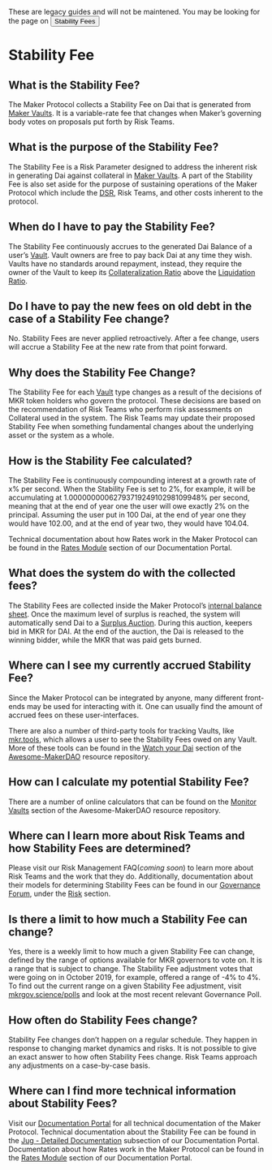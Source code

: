 <StatusBanner sticky>

These are legacy guides and will not be maintened. You may be looking for the page on <Button  secondary inline to="/learn/vaults/stability-fees/">Stability Fees</Button>

</StatusBanner>

# Stability Fee

## What is the Stability Fee?

The Maker Protocol collects a Stability Fee on Dai that is generated from [Maker Vaults](/learn/vaults/). It is a variable-rate fee that changes when Maker’s governing body votes on proposals put forth by Risk Teams.

## What is the purpose of the Stability Fee?

The Stability Fee is a Risk Parameter designed to address the inherent risk in generating Dai against collateral in [Maker Vaults](/learn/vaults/). A part of the Stability Fee is also set aside for the purpose of sustaining operations of the Maker Protocol which include the [DSR](dsr.md), Risk Teams, and other costs inherent to the protocol.

## When do I have to pay the Stability Fee?

The Stability Fee continuously accrues to the generated Dai Balance of a user’s [Vault](/learn/vaults/). Vault owners are free to pay back Dai at any time they wish. Vaults have no standards around repayment, instead, they require the owner of the Vault to keep its [Collateralization Ratio](/learn/vaults/#what-is-the-collateralization-ratio) above the [Liquidation Ratio](/learn/liquidation.mdx#what-is-the-liquidation-ratio).

## Do I have to pay the new fees on old debt in the case of a Stability Fee change?

No. Stability Fees are never applied retroactively. After a fee change, users will accrue a Stability Fee at the new rate from that point forward.

## Why does the Stability Fee Change?

The Stability Fee for each [Vault](/learn/vaults/) type changes as a result of the decisions of MKR token holders who govern the protocol. These decisions are based on the recommendation of Risk Teams who perform risk assessments on Collateral used in the system. The Risk Teams may update their proposed Stability Fee when something fundamental changes about the underlying asset or the system as a whole.

## How is the Stability Fee calculated?

The Stability Fee is continuously compounding interest at a growth rate of x% per second. When the Stability Fee is set to 2%, for example, it will be accumulating at 1.0000000006279371924910298109948‬% per second, meaning that at the end of year one the user will owe exactly 2% on the principal. Assuming the user put in 100 Dai, at the end of year one they would have 102.00, and at the end of year two, they would have 104.04.

Technical documentation about how Rates work in the Maker Protocol can be found in the [Rates Module](https://docs.makerdao.com/smart-contract-modules/rates-module) section of our Documentation Portal.

## What does the system do with the collected fees?

The Stability Fees are collected inside the Maker Protocol’s [internal balance sheet](https://docs.makerdao.com/smart-contract-modules/core-module/vat-detailed-documentation). Once the maximum level of surplus is reached, the system will automatically send Dai to a [Surplus Auction](https://docs.makerdao.com/auctions/the-auctions-of-the-maker-protocol#surplus-auction). During this auction, keepers bid in MKR for DAI. At the end of the auction, the Dai is released to the winning bidder, while the MKR that was paid gets burned.

## Where can I see my currently accrued Stability Fee?

Since the Maker Protocol can be integrated by anyone, many different front-ends may be used for interacting with it. One can usually find the amount of accrued fees on these user-interfaces.

There are also a number of third-party tools for tracking Vaults, like [mkr.tools](https://mkr.tools/cdps), which allows a user to see the Stability Fees owed on any Vault. More of these tools can be found in the [Watch your Dai](https://awesome.makerdao.com/#watch-dai) section of the [Awesome-MakerDAO](https://awesome.makerdao.com/) resource repository.

## How can I calculate my potential Stability Fee?

There are a number of online calculators that can be found on the [Monitor Vaults](https://awesome.makerdao.com/#monitor-vaults) section of the Awesome-MakerDAO resource repository.

## Where can I learn more about Risk Teams and how Stability Fees are determined?

Please visit our Risk Management FAQ(_coming soon_) to learn more about Risk Teams and the work that they do. Additionally, documentation about their models for determining Stability Fees can be found in our [Governance Forum](https://forum.makerdao.com/), under the [Risk](https://forum.makerdao.com/c/risk/) section.

## Is there a limit to how much a Stability Fee can change?

Yes, there is a weekly limit to how much a given Stability Fee can change, defined by the range of options available for MKR  governors to vote on. It is a range that is subject to change. The Stability Fee adjustment votes that were going on in October 2019, for example, offered a range of -4% to 4%. To find out the current range on a given Stability Fee adjustment, visit [mkrgov.science/polls](https://mkrgov.science/polls) and look at the most recent relevant Governance Poll.

## How often do Stability Fees change?

Stability Fee changes don’t happen on a regular schedule. They happen in response to changing market dynamics and risks. It is not possible to give an exact answer to how often Stability Fees change. Risk Teams approach any adjustments on a case-by-case basis.

## Where can I find more technical information about Stability Fees?

Visit our [Documentation Portal](https://docs.makerdao.com/) for all technical documentation of the Maker Protocol. Technical documentation about the Stability Fee can be found in the [Jug - Detailed Documentation](https://docs.makerdao.com/smart-contract-modules/rates-module/jug-detailed-documentation) subsection of our Documentation Portal. Documentation about how Rates work in the Maker Protocol can be found in the [Rates Module](https://docs.makerdao.com/smart-contract-modules/rates-module) section of our Documentation Portal.
